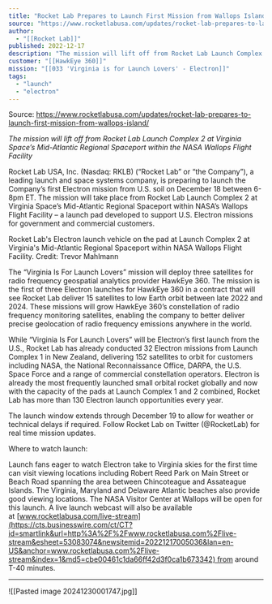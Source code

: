```yaml
---
title: "Rocket Lab Prepares to Launch First Mission from Wallops Island "
source: "https://www.rocketlabusa.com/updates/rocket-lab-prepares-to-launch-first-mission-from-wallops-island/"
author:
  - "[[Rocket Lab]]"
published: 2022-12-17
description: "The mission will lift off from Rocket Lab Launch Complex 2 at Virginia Space’s Mid-Atlantic Regional Spaceport within the NASA Wallops Flight Facility"
customer: "[[HawkEye 360]]"
mission: "[[033 'Virginia is for Launch Lovers' - Electron]]"
tags:
  - "launch"
  - "electron"
---
```


Source: https://www.rocketlabusa.com/updates/rocket-lab-prepares-to-launch-first-mission-from-wallops-island/

*The mission will lift off from Rocket Lab Launch Complex 2 at Virginia Space’s Mid-Atlantic Regional Spaceport within the NASA Wallops Flight Facility*

Rocket Lab USA, Inc. (Nasdaq: RKLB) (“Rocket Lab” or “the Company”), a leading launch and space systems company, is preparing to launch the Company’s first Electron mission from U.S. soil on December 18 between 6-8pm ET. The mission will take place from Rocket Lab Launch Complex 2 at Virginia Space’s Mid-Atlantic Regional Spaceport within NASA’s Wallops Flight Facility – a launch pad developed to support U.S. Electron missions for government and commercial customers.

Rocket Lab's Electron launch vehicle on the pad at Launch Complex 2 at Virginia's Mid-Atlantic Regional Spaceport within NASA Wallops Flight Facility. Credit: Trevor Mahlmann

The “Virginia Is For Launch Lovers” mission will deploy three satellites for radio frequency geospatial analytics provider HawkEye 360. The mission is the first of three Electron launches for HawkEye 360 in a contract that will see Rocket Lab deliver 15 satellites to low Earth orbit between late 2022 and 2024. These missions will grow HawkEye 360’s constellation of radio frequency monitoring satellites, enabling the company to better deliver precise geolocation of radio frequency emissions anywhere in the world.

While “Virginia Is For Launch Lovers” will be Electron’s first launch from the U.S., Rocket Lab has already conducted 32 Electron missions from Launch Complex 1 in New Zealand, delivering 152 satellites to orbit for customers including NASA, the National Reconnaissance Office, DARPA, the U.S. Space Force and a range of commercial constellation operators. Electron is already the most frequently launched small orbital rocket globally and now with the capacity of the pads at Launch Complex 1 and 2 combined, Rocket Lab has more than 130 Electron launch opportunities every year.

The launch window extends through December 19 to allow for weather or technical delays if required. Follow Rocket Lab on Twitter (@RocketLab) for real time mission updates.

Where to watch launch:

Launch fans eager to watch Electron take to Virginia skies for the first time can visit viewing locations including Robert Reed Park on Main Street or Beach Road spanning the area between Chincoteague and Assateague Islands. The Virginia, Maryland and Delaware Atlantic beaches also provide good viewing locations. The NASA Visitor Center at Wallops will be open for this launch. A live launch webcast will also be available at [www.rocketlabusa.com/live-stream](https://cts.businesswire.com/ct/CT?id=smartlink&url=http%3A%2F%2Fwww.rocketlabusa.com%2Flive-stream&esheet=53083074&newsitemid=20221217005036&lan=en-US&anchor=www.rocketlabusa.com%2Flive-stream&index=1&md5=cbe00461c1da66ff42d3f0ca1b673342) from around T-40 minutes.

---

![[Pasted image 20241230001747.jpg]]
